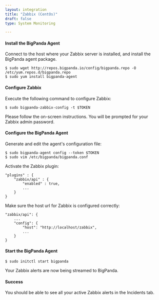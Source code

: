 ```yaml
---
layout: integration 
title: "Zabbix (CentOs)"
draft: false
type: System Monitoring

---
```


#### Install the BigPanda Agent
Connect to the host where your Zabbix server is installed, and install the BigPanda agent package.

    $ sudo wget http://repos.bigpanda.io/config/bigpanda.repo -O /etc/yum.repos.d/bigpanda.repo
    $ sudo yum install bigpanda-agent

<!-- section-separator -->

#### Configure Zabbix
Execute the following command to configure Zabbix:

	$ sudo bigpanda-zabbix-config -t $TOKEN

Please follow the on-screen instructions.
You will be prompted for your Zabbix admin password.

<!-- section-separator -->

#### Configure the BigPanda Agent
Generate and edit the agent's configuration file:

    $ sudo bigpanda-agent config --token $TOKEN
    $ sudo vim /etc/bigpanda/bigpanda.conf

Activate the Zabbix plugin:

	"plugins" : {
		"zabbix/api" : {
			"enabled" : true,
			...
		}
	}


Make sure the host url for Zabbix is configured correctly:

	"zabbix/api": {
		...
		"config": {
			"host": "http://localhost/zabbix",
			...
		}
	}
	

#### Start the BigPanda Agent

    $ sudo initctl start bigpanda


Your Zabbix alerts are now being streamed to BigPanda.

<!-- section-separator -->

#### Success
You should be able to see all your active Zabbix alerts in the Incidents tab.
